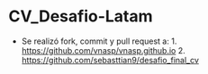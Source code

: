 # CV_Desafio-Latam
- Se realizó fork, commit y pull request a: 1. https://github.com/vnasp/vnasp.github.io 2. https://github.com/sebasttian9/desafio_final_cv
